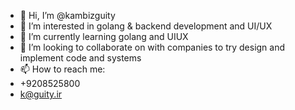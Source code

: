 - 👋 Hi, I’m @kambizguity
- 👀 I’m interested in golang & backend development and UI/UX
- 🌱 I’m currently learning golang and UIUX
- 💞️ I’m looking to collaborate on with companies to try design and implement code and systems
- 📫 How to reach me:
-   +9208525800
-   k@guity.ir

<!---
kambizguity/kambizguity is a ✨ special ✨ repository because its `README.md` (this file) appears on your GitHub profile.
You can click the Preview link to take a look at your changes.
--->
